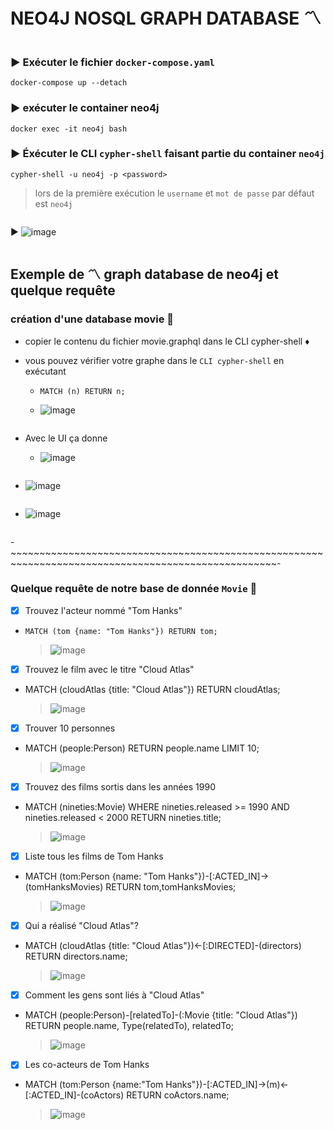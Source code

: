 # NEO4J NOSQL GRAPH DATABASE :part_alternation_mark:
```
```

### :arrow_forward: Exécuter le fichier `docker-compose.yaml`

`docker-compose up --detach`

### :arrow_forward: exécuter le container neo4j

`docker exec -it neo4j bash`

### :arrow_forward: Éxécuter le CLI `cypher-shell` faisant partie du container `neo4j`

`cypher-shell -u neo4j -p <password>`

> lors de la première exécution le `username` et `mot de passe` par défaut est `neo4j `

```
```
:arrow_forward:
![image](images/connect.png)
```
```

## Exemple de :part_alternation_mark: graph database de neo4j et quelque requête

### création d'une database movie :movie_camera:

- copier le contenu du fichier movie.graphql dans le CLI cypher-shell :diamonds:

- vous pouvez vérifier votre graphe dans le `CLI cypher-shell` en exécutant

   - `MATCH (n) RETURN n;`
   
   - ![image](images/movie_cli.png)
   
```
```
- Avec le UI ça donne

   - ![image](images/graph_ui.png)
```
```
   - ![image](images/table_ui.png)
```
```
   - ![image](images/text_ui.png)
```
```
-~~~~~~~~~~~~~~~~~~~~~~~~~~~~~~~~~~~~~~~~~~~~~~~~~~~~~~~~~~~~~~~~~~~~~~~~~~~~~~~~~~~~~~~~~~~~~~~~~~~~-

### Quelque requête de notre base de donnée `Movie` :microscope:

- [x] Trouvez l'acteur nommé "Tom Hanks"

- `MATCH (tom {name: "Tom Hanks"}) RETURN tom;`

   > ![image](images/r1.png)

- [x] Trouvez le film avec le titre "Cloud Atlas"

- MATCH (cloudAtlas {title: "Cloud Atlas"}) RETURN cloudAtlas;
 
   > ![image](images/r2.png)

- [x] Trouver 10 personnes
 
- MATCH (people:Person) RETURN people.name LIMIT 10;
 
   > ![image](images/r3.png)

- [x] Trouvez des films sortis dans les années 1990

- MATCH (nineties:Movie) WHERE nineties.released >= 1990 AND nineties.released < 2000 RETURN nineties.title;
 
   > ![image](images/r4.png)

- [x] Liste tous les films de Tom Hanks 
 
- MATCH (tom:Person {name: "Tom Hanks"})-[:ACTED_IN]->(tomHanksMovies) RETURN tom,tomHanksMovies;
 
   > ![image](images/r5.png)

- [x] Qui a réalisé "Cloud Atlas"?

- MATCH (cloudAtlas {title: "Cloud Atlas"})<-[:DIRECTED]-(directors) RETURN directors.name;

   > ![image](images/r6.png) 
   
- [x] Comment les gens sont liés à "Cloud Atlas"

- MATCH (people:Person)-[relatedTo]-(:Movie {title: "Cloud Atlas"}) RETURN people.name, Type(relatedTo), relatedTo;

   > ![image](images/r7.png) 

- [x] Les co-acteurs de Tom Hanks

- MATCH (tom:Person {name:"Tom Hanks"})-[:ACTED_IN]->(m)<-[:ACTED_IN]-(coActors) RETURN coActors.name;

   > ![image](images/r8.png) 

